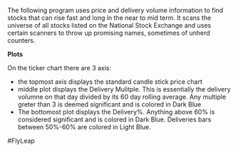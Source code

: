 The following program uses price and delivery volume information to find stocks that can rise fast and long in the near to mid term. It scans the universe of all stocks listed on the National Stock Exchange and uses certain scanners to throw up promising names, sometimes of unherd counters. 

**Plots**

On the ticker chart there are 3 axis:
  - the topmost axis displays the standard candle stick price chart
  - middle plot displays the Delivery Mulitple. This is essentially the delivery volumne on that day divided by its 60 day rolling average. Any multiple greter than 3 is deemed significant and is colored in Dark Blue
  - The bottomost plot displays the Delivery%. Anything above 60% is considered significant and is colored in Dark Blue. Deliveries bars between 50%-60% are colored in Light Blue.

#FlyLeap

